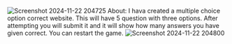 ![Screenshot 2024-11-22 204725](https://github.com/user-attachments/assets/e11d3f97-c25c-46c3-b60e-124a0ce4d23a)
About:
I hava created a multiple choice option correct website.
This will have 5 question with three options.
After attempting you will submit it and it will show how many answers you have given correct.
You can restart the game.
![Screenshot 2024-11-22 204800](https://github.com/user-attachments/assets/0d7b37a1-72a4-4260-868e-954fd3117c33)
